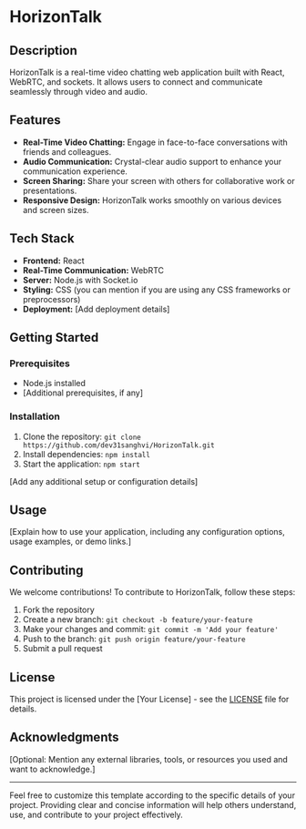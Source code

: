 # HorizonTalk

## Description

HorizonTalk is a real-time video chatting web application built with React, WebRTC, and sockets. It allows users to connect and communicate seamlessly through video and audio.

## Features

- **Real-Time Video Chatting:** Engage in face-to-face conversations with friends and colleagues.
- **Audio Communication:** Crystal-clear audio support to enhance your communication experience.
- **Screen Sharing:** Share your screen with others for collaborative work or presentations.
- **Responsive Design:** HorizonTalk works smoothly on various devices and screen sizes.

## Tech Stack

- **Frontend:** React
- **Real-Time Communication:** WebRTC
- **Server:** Node.js with Socket.io
- **Styling:** CSS (you can mention if you are using any CSS frameworks or preprocessors)
- **Deployment:** [Add deployment details]

## Getting Started

### Prerequisites

- Node.js installed
- [Additional prerequisites, if any]

### Installation

1. Clone the repository: `git clone https://github.com/dev31sanghvi/HorizonTalk.git`
2. Install dependencies: `npm install`
3. Start the application: `npm start`

[Add any additional setup or configuration details]

## Usage

[Explain how to use your application, including any configuration options, usage examples, or demo links.]

## Contributing

We welcome contributions! To contribute to HorizonTalk, follow these steps:

1. Fork the repository
2. Create a new branch: `git checkout -b feature/your-feature`
3. Make your changes and commit: `git commit -m 'Add your feature'`
4. Push to the branch: `git push origin feature/your-feature`
5. Submit a pull request

## License

This project is licensed under the [Your License] - see the [LICENSE](LICENSE) file for details.

## Acknowledgments

[Optional: Mention any external libraries, tools, or resources you used and want to acknowledge.]

---

Feel free to customize this template according to the specific details of your project. Providing clear and concise information will help others understand, use, and contribute to your project effectively.
